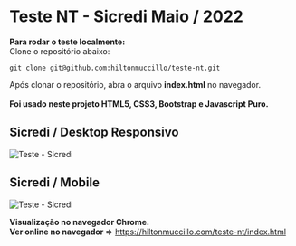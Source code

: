 # Teste NT - Sicredi Maio / 2022

<strong>Para rodar o teste localmente:</strong><br>
Clone o repositório abaixo:<br>
```
git clone git@github.com:hiltonmuccillo/teste-nt.git
```
Após clonar o repositório, abra o arquivo <strong>index.html</strong> no navegador.<br><br>
<strong>Foi usado neste projeto HTML5, CSS3, Bootstrap e Javascript Puro.</strong><br>

## Sicredi / Desktop Responsivo

![Teste - Sicredi](images/screen-sicredi.gif?raw=true "Teste NT - Sicredi")

## Sicredi / Mobile

![Teste - Sicredi](images/screen-sicredi-mobile.gif?raw=true "Teste NT - Sicredi")

<strong>Visualização no navegador Chrome.</strong><br>
<strong>Ver online no navegador =></strong> https://hiltonmuccillo.com/teste-nt/index.html
